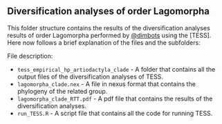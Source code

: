 Diversification analyses of order Lagomorpha
--------------

This folder structure contains the results of the diversification analyses results of order Lagomorpha
performed by [@dimbots](http://github.com/dimbots) using the [TESS].
Here now follows a brief explanation of the files and the subfolders:

File description:

- `tess_empirical_hp_artiodactyla_clade` - A folder that contains all the output files of the diversification analyses of TESS.
- `lagomorpha_clade.nex` - A file in nexus format that contains the phylogeny of the related group.
- `lagomorpha_clade_RTT.pdf` - A pdf file that contains the results of the diversification analyses.
- `run_TESS.R` - A script file that contains all the code for running TESS.
